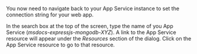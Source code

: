 You now need to navigate back to your App Service instance to set the connection string for your web app.

In the search box at the top of the screen, type the name of you App Service (*msdocs-expressjs-mongodb-XYZ*). A link to the App Service resource will appear under the *Resources* section of the dialog.  Click on the App Service resource to go to that resource.